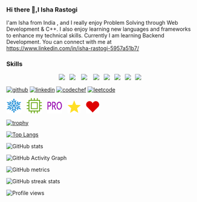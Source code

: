 ### Hi there 👋,I  Isha Rastogi

I'am Isha from India , and I really enjoy Problem Solving through Web Development & C++. I also enjoy learning new languages and frameworks to enhance my technical skills. Currently I am learning Backend Development. You can connect with me at https://www.linkedin.com/in/isha-rastogi-5957a51b7/
 ### Skills
 <p align="center">
<img src="https://img.shields.io/badge/git%20-%231572B6.svg?&style=for-the-badge&logo=git&logoColor=white" />&nbsp;&nbsp;
<img src="https://img.shields.io/badge/django%20-%2343853D.svg?&style=for-the-badge&logo=django&logoColor=white" />&nbsp;&nbsp;&nbsp;
<img src="https://img.shields.io/badge/html5%20-%2343853D.svg?&style=for-the-badge&logo=html5&logoColor=white"     />&nbsp;&nbsp;&nbsp;
<img src="https://img.shields.io/badge/css3%20-%2343853D.svg?&style=for-the-badge&logo=css3&logoColor=white " />&nbsp;&nbsp;
<img src="https://img.shields.io/badge/javascript%20-%2343853D.svg?&style=for-the-badge&logo=javascript&logoColor=white " />&nbsp;&nbsp;
<img src="https://img.shields.io/badge/python%20-%2342853D.svg?&style=for-the-badge&logo=python&logoColor=white" />&nbsp;&nbsp; 
<img src="https://img.shields.io/badge/java%20-%2343853D.svg?&style=for-the-badge&logo=java&logoColor=white"/>&nbsp;&nbsp;
<img src="https://img.shields.io/badge/c++%20-%2343853D.svg?&style=for-the-badge&logo=c++&logoColor=white"/>&nbsp;&nbsp;
 </p>
 
 

[<img src='https://cdn.jsdelivr.net/npm/simple-icons@3.0.1/icons/github.svg' alt='github' height='40'>](https://github.com/Isha427)  [<img src='https://cdn.jsdelivr.net/npm/simple-icons@3.0.1/icons/linkedin.svg' alt='linkedin' height='40'>](https://www.linkedin.com/in/isha-rastogi-5957a51b7/)  [<img src='https://cdn.jsdelivr.net/npm/simple-icons@3.0.1/icons/codechef.svg' alt='codechef' height='40'>](https://www.codechef.com/users/isha14)  [<img src='https://cdn.jsdelivr.net/npm/simple-icons@3.0.1/icons/leetcode.svg' alt='leetcode' height='40'>](https://leetcode.com/isharastogi/)  

<a href='https://archiveprogram.github.com/'><img src='https://raw.githubusercontent.com/acervenky/animated-github-badges/master/assets/acbadge.gif' width='40' height='40'></a> <a href='https://docs.github.com/en/developers'><img src='https://raw.githubusercontent.com/acervenky/animated-github-badges/master/assets/devbadge.gif' width='40' height='40'></a> <a href='https://github.com/pricing'><img src='https://raw.githubusercontent.com/acervenky/animated-github-badges/master/assets/pro.gif' width='40' height='40'></a> <a href='https://stars.github.com/'><img src='https://raw.githubusercontent.com/acervenky/animated-github-badges/master/assets/starbadge.gif' width='35' height='35'></a> <a href='https://docs.github.com/en/github/supporting-the-open-source-community-with-github-sponsors'><img src='https://raw.githubusercontent.com/acervenky/animated-github-badges/master/assets/sponsorbadge.gif' width='35' height='35'></a> 

[![trophy](https://github-profile-trophy.vercel.app/?username=Isha427)](https://github.com/ryo-ma/github-profile-trophy)

[![Top Langs](https://github-readme-stats.vercel.app/api/top-langs/?username=Isha427)](https://github.com/anuraghazra/github-readme-stats)

![GitHub stats](https://github-readme-stats.vercel.app/api?username=Isha427&show_icons=true&count_private=true)  

![GitHub Activity Graph](https://activity-graph.herokuapp.com/graph?username=Isha427)  

![GitHub metrics](https://metrics.lecoq.io/Isha427)  

![GitHub streak stats](https://github-readme-streak-stats.herokuapp.com/?user=Isha427)  

![Profile views](https://gpvc.arturio.dev/Isha427)  
